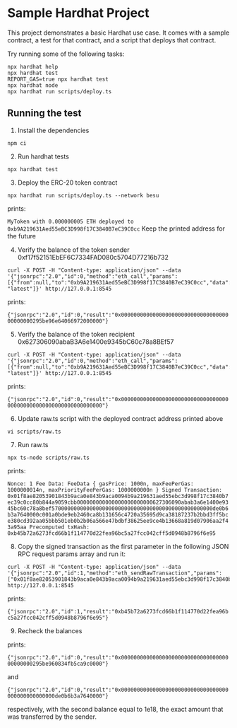 # Sample Hardhat Project

This project demonstrates a basic Hardhat use case. It comes with a sample contract, a test for that contract, and a script that deploys that contract.

Try running some of the following tasks:

```shell
npx hardhat help
npx hardhat test
REPORT_GAS=true npx hardhat test
npx hardhat node
npx hardhat run scripts/deploy.ts
```

## Running the test
1. Install the dependencies

```
npm ci
```

2. Run hardhat tests

```
npx hardhat test
```

3. Deploy the ERC-20 token contract

```
npx hardhat run scripts/deploy.ts --network besu
```
prints: 

`MyToken with 0.000000005 ETH deployed to 0xb9A219631Aed55eBC3D998f17C3840B7eC39C0cc`
Keep the printed address for the future

4. Verify the balance of the token sender 0xf17f52151EbEF6C7334FAD080c5704D77216b732

```
curl -X POST -H "Content-type: application/json" --data '{"jsonrpc":"2.0","id":0,"method":"eth_call","params":[{"from":null,"to":"0xb9A219631Aed55eBC3D998f17C3840B7eC39C0cc","data":"0x70a08231000000000000000000000000f17f52151EbEF6C7334FAD080c5704D77216b732"}, "latest"]}' http://127.0.0.1:8545
```
prints: 

`{"jsonrpc":"2.0","id":0,"result":"0x000000000000000000000000000000000000000000295be96e64066972000000"}`

5. Verify the balance of the token recipient 0x627306090abaB3A6e1400e9345bC60c78a8BEf57

```
curl -X POST -H "Content-type: application/json" --data '{"jsonrpc":"2.0","id":0,"method":"eth_call","params":[{"from":null,"to":"0xb9A219631Aed55eBC3D998f17C3840B7eC39C0cc","data":"0x70a08231000000000000000000000000627306090abaB3A6e1400e9345bC60c78a8BEf57"}, "latest"]}' http://127.0.0.1:8545
```
prints: 

`{"jsonrpc":"2.0","id":0,"result":"0x0000000000000000000000000000000000000000000000000000000000000000"}`

6. Update raw.ts script with the deployed contract address printed above

```
vi scripts/raw.ts
```

7. Run raw.ts

```
npx ts-node scripts/raw.ts
```
prints: 
 
`Nonce: 1
Fee Data: FeeData {
  gasPrice: 1000n,
  maxFeePerGas: 1000000014n,
  maxPriorityFeePerGas: 1000000000n
}
Signed Transaction: 0x01f8ae82053901843b9aca0e843b9aca0094b9a219631aed55ebc3d998f17c3840b7ec39c0cc80b844a9059cbb000000000000000000000000627306090abab3a6e1400e9345bc60c78a8bef570000000000000000000000000000000000000000000000000de0b6b3a7640000c001a0bde9eb2460ca8b131656c4720a35695d9ca38187237b2bbd3ff5bce380cd392aa05bbb501eb0b2b06a566e47bdbf38625ee9ce4b13668a819d07906aa2f43a95aa
Precomputed txHash: 0xb45b72a6273fcd66b1f114770d22fea96bc5a27fcc042cff5d0948b8796f6e95`

8. Copy the signed transaction as the first parameter in the following JSON RPC request params array and run it:

```
curl -X POST -H "Content-type: application/json" --data '{"jsonrpc":"2.0","id":1,"method":"eth_sendRawTransaction","params":["0x01f8ae82053901843b9aca0e843b9aca0094b9a219631aed55ebc3d998f17c3840b7ec39c0cc80b844a9059cbb000000000000000000000000627306090abab3a6e1400e9345bc60c78a8bef570000000000000000000000000000000000000000000000000de0b6b3a7640000c001a0bde9eb2460ca8b131656c4720a35695d9ca38187237b2bbd3ff5bce380cd392aa05bbb501eb0b2b06a566e47bdbf38625ee9ce4b13668a819d07906aa2f43a95aa"]}' http://127.0.0.1:8545
```
prints: 

`{"jsonrpc":"2.0","id":1,"result":"0xb45b72a6273fcd66b1f114770d22fea96bc5a27fcc042cff5d0948b8796f6e95"}`

9. Recheck the balances

prints: 

`{"jsonrpc":"2.0","id":0,"result":"0x000000000000000000000000000000000000000000295be960834fb5ca9c0000"}`

and

`{"jsonrpc":"2.0","id":0,"result":"0x0000000000000000000000000000000000000000000000000de0b6b3a7640000"}`

respectively, with the second balance equal to 1e18, the exact amount that was transferred by the sender.

